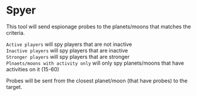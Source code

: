 # Spyer

This tool will send espionage probes to the planets/moons that matches the criteria.  

`Active players` will spy players that are not inactive  
`Inactive players` will spy players that are inactive  
`Stronger players` will spy players that are stronger  
`Plnaets/moons with activity only` will only spy planets/moons that have activities on it (15-60)  

Probes will be sent from the closest planet/moon (that have probes) to the target.  

